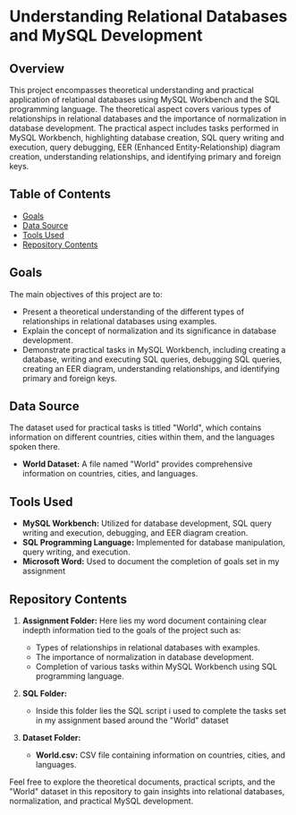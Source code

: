 # Understanding Relational Databases and MySQL Development

## Overview
This project encompasses theoretical understanding and practical application of relational databases using MySQL Workbench and the SQL programming language. The theoretical aspect covers various types of relationships in relational databases and the importance of normalization in database development. The practical aspect includes tasks performed in MySQL Workbench, highlighting database creation, SQL query writing and execution, query debugging, EER (Enhanced Entity-Relationship) diagram creation, understanding relationships, and identifying primary and foreign keys.

## Table of Contents
- [Goals](#goals)
- [Data Source](#data-source)
- [Tools Used](#tools-used)
- [Repository Contents](#repository-contents)

## Goals
The main objectives of this project are to:
- Present a theoretical understanding of the different types of relationships in relational databases using examples.
- Explain the concept of normalization and its significance in database development.
- Demonstrate practical tasks in MySQL Workbench, including creating a database, writing and executing SQL queries, debugging SQL queries, creating an EER diagram, understanding relationships, and identifying primary and foreign keys.

## Data Source
The dataset used for practical tasks is titled "World", which contains information on different countries, cities within them, and the languages spoken there.

- **World Dataset:** A file named "World" provides comprehensive information on countries, cities, and languages.

## Tools Used
- **MySQL Workbench:** Utilized for database development, SQL query writing and execution, debugging, and EER diagram creation.
- **SQL Programming Language:** Implemented for database manipulation, query writing, and execution.
- **Microsoft Word:** Used to document the completion of goals set in my assignment

## Repository Contents
1. **Assignment Folder:**
   Here lies my word document containing clear indepth information tied to the goals of the project such as:
   - Types of relationships in relational databases with examples.
   - The importance of normalization in database development.
   - Completion of various tasks within MySQL Workbench using SQL programming language.

2. **SQL Folder:**
   - Inside this folder lies the SQL script i used to complete the tasks set in my assignment based around the "World" dataset 
   
3. **Dataset Folder:**
   - **World.csv:** CSV file containing information on countries, cities, and languages.

Feel free to explore the theoretical documents, practical scripts, and the "World" dataset in this repository to gain insights into relational databases, normalization, and practical MySQL development.
